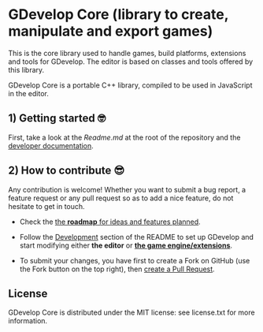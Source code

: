 # GDevelop Core (library to create, manipulate and export games)

This is the core library used to handle games, build platforms, extensions and tools for GDevelop. The editor is based on classes and tools offered by this library.

GDevelop Core is a portable C++ library, compiled to be used in JavaScript in the editor.

## 1) Getting started 🤓

First, take a look at the *Readme.md* at the root of the repository and the [developer documentation](https://docs.gdevelop-app.com/).

## 2) How to contribute 😎

Any contribution is welcome! Whether you want to submit a bug report, a feature request
or any pull request so as to add a nice feature, do not hesitate to get in touch.

* Check the [the **roadmap** for ideas and features planned](https://trello.com/b/qf0lM7k8/gdevelop-roadmap).

* Follow the [Development](https://github.com/4ian/GDevelop/tree/master/newIDE#development) section of the README to set up GDevelop and start modifying either **the editor** or **[the game engine/extensions](https://github.com/4ian/GDevelop/tree/master/newIDE#development-of-the-game-engine-or-extensions)**.

* To submit your changes, you have first to create a Fork on GitHub (use the Fork button on the top right), then [create a Pull Request](https://help.github.com/articles/creating-a-pull-request-from-a-fork/).

License
-------

GDevelop Core is distributed under the MIT license: see license.txt for
more information.
